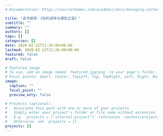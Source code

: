 ```yaml
---
# Documentation: https://sourcethemes.com/academic/docs/managing-content/

title: "读书感想：《哈利波特与理性之道》"
subtitle: ""
summary: ""
authors: []
tags: []
categories: []
date: 2020-02-22T21:26:09+08:00
lastmod: 2020-02-22T21:26:09+08:00
featured: false
draft: false

# Featured image
# To use, add an image named `featured.jpg/png` to your page's folder.
# Focal points: Smart, Center, TopLeft, Top, TopRight, Left, Right, BottomLeft, Bottom, BottomRight.
image:
  caption: ""
  focal_point: ""
  preview_only: false

# Projects (optional).
#   Associate this post with one or more of your projects.
#   Simply enter your project's folder or file name without extension.
#   E.g. `projects = ["internal-project"]` references `content/project/deep-learning/index.md`.
#   Otherwise, set `projects = []`.
projects: []
---
```


